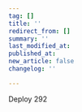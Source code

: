 ```yaml
---
tag: []
title: ''
redirect_from: []
summary: ''
last_modified_at: 
published_at: 
new_article: false
changelog: ''

---
```

Deploy 292